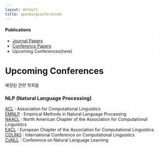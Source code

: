 ```yaml
---
layout: default
title: upcomingconferences
---
```

 <h4>Publications</h4>
 <div class="linklink" style = "background-color:#ffffff;border-radius:0 15px">
          <ul class="posts-list">
            <li class="post-link">
		    <a class="post-title" href="https://youngjoongko.github.io/Publications/journalpapers/">Journal Papers</a>
            </li>
            <li class="post-link">
                    <a class="post-title" href="https://youngjoongko.github.io/Publications/conferencepapers/">Conference Papers</a>
            </li>
            <li>Upcoming Conferences(here)
            </li>
          </ul>
  </div>

<div class="post">
	<h1 class="pageTitle">Upcoming Conferences</h1>	
	<p class="meta">예정된 관련 학회들</p>
	<h3>NLP (Natural Language Processing)</h3>
	<a href="http://www.aclweb.org/">ACL</a> : Association for Computational Linguistics<br>
	<a href="http://conference.researchbib.com/?action=viewEventDetails&eventid=39025&uid=r45e47">EMNLP</a> : Empirical Methods in Natural Language Processing<br>
	<a href="http://naacl.org/">NAACL</a> : North American Chapter of the Association for Computational Linguistics<br>
	<a href="http://www.eacl.org/page.php?id=index">EACL</a> : European Chapter of the Association for Computational Linguistics<br>
	<a href="http://www.coling-2014.org/">COLING</a> : International Conference on Computational Linguistics<br>
	<a href="http://ifarm.nl/signll/conll/">CoNLL</a> : Conference on Natural Language Learning<br>
	
  
</div>
